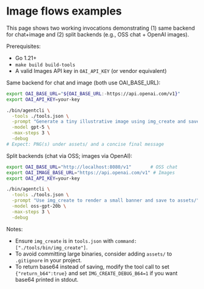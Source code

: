 # Image flows examples

This page shows two working invocations demonstrating (1) same backend for chat+image and (2) split backends (e.g., OSS chat + OpenAI images).

Prerequisites:
- Go 1.21+
- `make build build-tools`
- A valid Images API key in `OAI_API_KEY` (or vendor equivalent)

Same backend for chat and image (both use OAI_BASE_URL):

```bash
export OAI_BASE_URL="${OAI_BASE_URL:-https://api.openai.com/v1}"
export OAI_API_KEY=your-key

./bin/agentcli \
  -tools ./tools.json \
  -prompt "Generate a tiny illustrative image using img_create and save it under assets/ with basename banner" \
  -model gpt-5 \
  -max-steps 3 \
  -debug
# Expect: PNG(s) under assets/ and a concise final message
```

Split backends (chat via OSS; images via OpenAI):

```bash
export OAI_BASE_URL="http://localhost:8080/v1"       # OSS chat
export OAI_IMAGE_BASE_URL="https://api.openai.com/v1" # Images
export OAI_API_KEY=your-key

./bin/agentcli \
  -tools ./tools.json \
  -prompt "Use img_create to render a small banner and save to assets/" \
  -model oss-gpt-20b \
  -max-steps 3 \
  -debug
```

Notes:
- Ensure `img_create` is in `tools.json` with `command: ["./tools/bin/img_create"]`.
- To avoid committing large binaries, consider adding `assets/` to `.gitignore` in your project.
- To return base64 instead of saving, modify the tool call to set `{"return_b64":true}` and set `IMG_CREATE_DEBUG_B64=1` if you want base64 printed in stdout.
